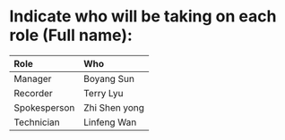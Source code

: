 # Indicate who will be taking on each role (**Full name**):

| Role         | Who             |
|:-------------|:----------------|
| Manager      |   Boyang Sun    |
| Recorder     |   Terry Lyu    |
| Spokesperson |   Zhi Shen yong    |
| Technician   |   Linfeng Wan    |

